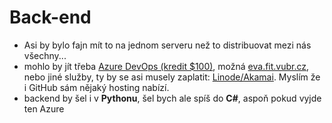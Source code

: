 # Back-end
- Asi by bylo fajn mít to na jednom serveru než to distribuovat mezi nás všechny...
- mohlo by jít třeba [Azure DevOps (kredit $100)](https://azure.microsoft.com/en-us/free/students/), možná [eva.fit.vubr.cz](https://www.fit.vut.cz/units/cvt/net/unixintro.php.en), nebo jiné služby, ty by se asi musely zaplatit: [Linode/Akamai](https://www.linode.com). Myslím že i GitHub sám nějaký hosting nabízí.
- backend by šel i v **Pythonu**, šel bych ale spíš do **C#**, aspoň pokud vyjde ten Azure